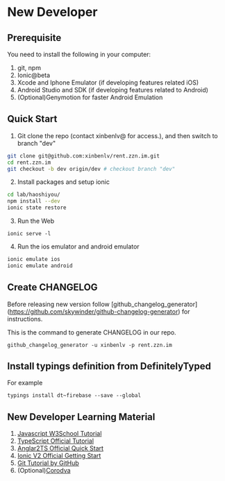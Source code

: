 
# New Developer 

## Prerequisite
You need to install the following in your computer:

1. git, npm
2. Ionic@beta
3. Xcode and Iphone Emulator (if developing features related iOS)
4. Android Studio and SDK (if developing features related to Android)
5. (Optional)Genymotion for faster Android Emulation

## Quick Start

1. Git clone the repo (contact xinbenlv@ for access.), and then 
switch to branch "dev"

```bash
git clone git@github.com:xinbenlv/rent.zzn.im.git
cd rent.zzn.im
git checkout -b dev origin/dev # checkout branch "dev"
```

2. Install packages and setup ionic 

```bash
cd lab/haoshiyou/
npm install --dev
ionic state restore
```

3. Run the Web

```
ionic serve -l
```

4. Run the ios emulator and android emulator

```bash
ionic emulate ios
ionic emulate android
```


## Create CHANGELOG
Before releasing new version follow [github_changelog_generator]
(https://github.com/skywinder/github-changelog-generator)
for instructions.

This is the command to generate CHANGELOG in our repo.

```shell
github_changelog_generator -u xinbenlv -p rent.zzn.im
```

## Install typings definition from DefinitelyTyped

For example

```
typings install dt~firebase --save --global
```

## New Developer Learning Material
1. [Javascript W3School Tutorial](http://www.w3schools.com/js/default.asp)
2. [TypeScript Official Tutorial](https://www.typescriptlang.org/docs/tutorial.html)
3. [Anglar2TS Official Quick Start](https://angular.io/docs/ts/latest/quickstart.html) 
4. [Ionic V2 Official Getting Start](http://ionicframework.com/docs/v2/getting-started/)
5. [Git Tutorial by GitHub](https://try.github.io)
5. (Optional)[Corodva](https://cordova.apache.org/)
